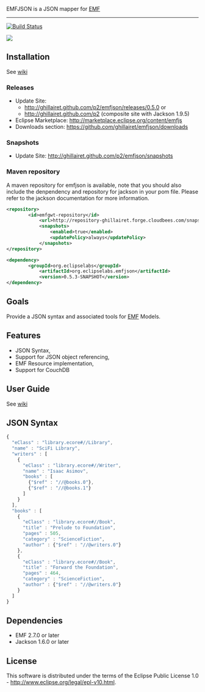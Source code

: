 EMFJSON is a JSON mapper for [EMF](http://www.eclipse.org/emf)

---

[![Build Status](https://secure.travis-ci.org/ghillairet/emfjson.png)](http://travis-ci.org/ghillairet/emfjson)

<a href='http://marketplace.eclipse.org/marketplace-client-intro?mpc_install=188636' title='Drag and drop into a running Eclipse Indigo workspace to install EMFJs'><img src='http://marketplace.eclipse.org/misc/installbutton.png'/></a>

## Installation
See [wiki](https://github.com/ghillairet/emfjson/wiki/Install)

### Releases
 - Update Site:
    - http://ghillairet.github.com/p2/emfjson/releases/0.5.0 or
    - http://ghillairet.github.com/p2 (composite site with Jackson 1.9.5)
 - Eclipse Marketplace: http://marketplace.eclipse.org/content/emfjs
 - Downloads section: https://github.com/ghillairet/emfjson/downloads

### Snapshots
 - Update Site: http://ghillairet.github.com/p2/emfjson/snapshots

### Maven repository

A maven repository for emfjson is available, note that you should also include the denpendency and repository for jackson in 
your pom file. Please refer to the jackson documentation for more information.

```xml
<repository>
 		<id>emfgwt-repository</id>
			<url>http://repository-ghillairet.forge.cloudbees.com/snapshot</url>
			<snapshots>
				<enabled>true</enabled>
				<updatePolicy>always</updatePolicy>
			</snapshots>
</repository>

<dependency>
 		<groupId>org.eclipselabs</groupId>
			<artifactId>org.eclipselabs.emfjson</artifactId>
			<version>0.5.3-SNAPSHOT</version>
</dependency>
```

## Goals
Provide a JSON syntax and associated tools for [EMF](http://www.eclipse.org/emf) Models.

## Features
 - JSON Syntax,
 - Support for JSON object referencing,
 - EMF Resource implementation,
 - Support for CouchDB

## User Guide

See [wiki](https://github.com/ghillairet/emfjson/wiki/Home)

## JSON Syntax

```javascript
{
  "eClass" : "library.ecore#//Library",
  "name" : "SciFi Library",
  "writers" : [
    {
      "eClass" : "library.ecore#//Writer",
      "name" : "Isaac Asimov",
      "books" : [
        {"$ref" : "//@books.0"},
        {"$ref" : "//@books.1"}
      ]
    }
  ],
  "books" : [
    {
      "eClass" : "library.ecore#//Book",
      "title" : "Prelude to Foundation",
      "pages" : 505,
      "category" : "ScienceFiction",
      "author" : {"$ref" : "//@writers.0"}
    },
    {
      "eClass" : "library.ecore#//Book",
      "title" : "Forward the Foundation",
      "pages" : 464,
      "category" : "ScienceFiction",
      "author" : {"$ref" : "//@writers.0"}
    }
  ]
}
```

## Dependencies

* EMF 2.7.0 or later
* Jackson 1.6.0 or later

## License
This software is distributed under the terms of the Eclipse Public License 1.0 - http://www.eclipse.org/legal/epl-v10.html.

